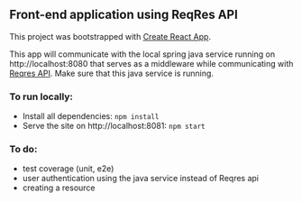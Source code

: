## Front-end application using ReqRes API

This project was bootstrapped with [Create React App](https://github.com/facebook/create-react-app).

This app will communicate with the local spring java service running on http://localhost:8080 that serves as a middleware while communicating with [Reqres API](https://reqres.in/). Make sure that this java service is running.

### To run locally:
- Install all dependencies: `npm install`
- Serve the site on http://localhost:8081: `npm start`

### To do:
- test coverage (unit, e2e)
- user authentication using the java service instead of Reqres api
- creating a resource